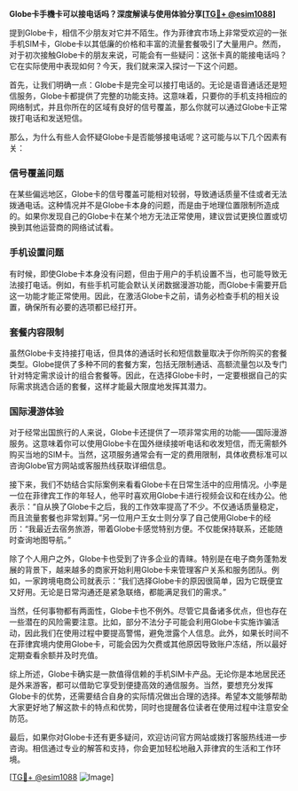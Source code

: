 **Globe卡手機卡可以接电话吗？深度解读与使用体验分享[[TG💪+ @esim1088](https://t.me/s/esim1088)]**

提到Globe卡，相信不少朋友对它并不陌生。作为菲律宾市场上非常受欢迎的一张手机SIM卡，Globe卡以其低廉的价格和丰富的流量套餐吸引了大量用户。然而，对于初次接触Globe卡的朋友来说，可能会有一些疑问：这张卡真的能接电话吗？它在实际使用中表现如何？今天，我们就来深入探讨一下这个问题。

首先，让我们明确一点：Globe卡是完全可以接打电话的。无论是语音通话还是短信服务，Globe卡都提供了完整的功能支持。这意味着，只要你的手机支持相应的网络制式，并且你所在的区域有良好的信号覆盖，那么你就可以通过Globe卡正常拨打电话和发送短信。

那么，为什么有些人会怀疑Globe卡是否能够接电话呢？这可能与以下几个因素有关：

### **信号覆盖问题**
在某些偏远地区，Globe卡的信号覆盖可能相对较弱，导致通话质量不佳或者无法拨通电话。这种情况并不是Globe卡本身的问题，而是由于地理位置限制所造成的。如果你发现自己的Globe卡在某个地方无法正常使用，建议尝试更换位置或切换到其他运营商的网络试试看。

### **手机设置问题**
有时候，即使Globe卡本身没有问题，但由于用户的手机设置不当，也可能导致无法接打电话。例如，有些手机可能会默认关闭数据漫游功能，而Globe卡需要开启这一功能才能正常使用。因此，在激活Globe卡之前，请务必检查手机的相关设置，确保所有必要的选项都已经打开。

### **套餐内容限制**
虽然Globe卡支持接打电话，但具体的通话时长和短信数量取决于你所购买的套餐类型。Globe提供了多种不同的套餐方案，包括无限制通话、高额流量包以及专门针对特定需求设计的组合套餐等。因此，在选择Globe卡时，一定要根据自己的实际需求挑选合适的套餐，这样才能最大限度地发挥其潜力。

### **国际漫游体验**
对于经常出国旅行的人来说，Globe卡还提供了一项非常实用的功能——国际漫游服务。这意味着你可以使用Globe卡在国外继续接听电话和收发短信，而无需额外购买当地的SIM卡。当然，这项服务通常会有一定的费用限制，具体收费标准可以咨询Globe官方网站或客服热线获取详细信息。

接下来，我们不妨结合实际案例来看看Globe卡在日常生活中的应用情况。小李是一位在菲律宾工作的年轻人，他平时喜欢用Globe卡进行视频会议和在线办公。他表示：“自从换了Globe卡之后，我的工作效率提高了不少。不仅通话质量稳定，而且流量套餐也非常划算。”另一位用户王女士则分享了自己使用Globe卡的经历：“我最近去宿务旅游，带着Globe卡感觉特别方便。不仅能保持联系，还能随时查询地图导航。”

除了个人用户之外，Globe卡也受到了许多企业的青睐。特别是在电子商务蓬勃发展的背景下，越来越多的商家开始利用Globe卡来管理客户关系和服务团队。例如，一家跨境电商公司就表示：“我们选择Globe卡的原因很简单，因为它既便宜又好用。无论是日常沟通还是紧急联络，都能满足我们的需求。”

当然，任何事物都有两面性，Globe卡也不例外。尽管它具备诸多优点，但也存在一些潜在的风险需要注意。比如，部分不法分子可能会利用Globe卡实施诈骗活动，因此我们在使用过程中要提高警惕，避免泄露个人信息。此外，如果长时间不在菲律宾境内使用Globe卡，可能会因为欠费或其他原因导致账户冻结，所以最好定期查看余额并及时充值。

综上所述，Globe卡确实是一款值得信赖的手机SIM卡产品。无论你是本地居民还是外来游客，都可以借助它享受到便捷高效的通信服务。当然，要想充分发挥Globe卡的优势，还需要结合自身的实际情况做出合理的选择。希望本文能够帮助大家更好地了解这款卡的特点和优势，同时也提醒各位读者在使用过程中注意安全防范。

最后，如果你对Globe卡还有更多疑问，欢迎访问官方网站或拨打客服热线进一步咨询。相信通过专业的解答和支持，你会更加轻松地融入菲律宾的生活和工作环境。

[[TG💪+ @esim1088](https://t.me/s/esim1088) ![Image](https://i.postimg.cc/4NQfJmqS/Snipaste-2025-05-13-00-14-12.png)]